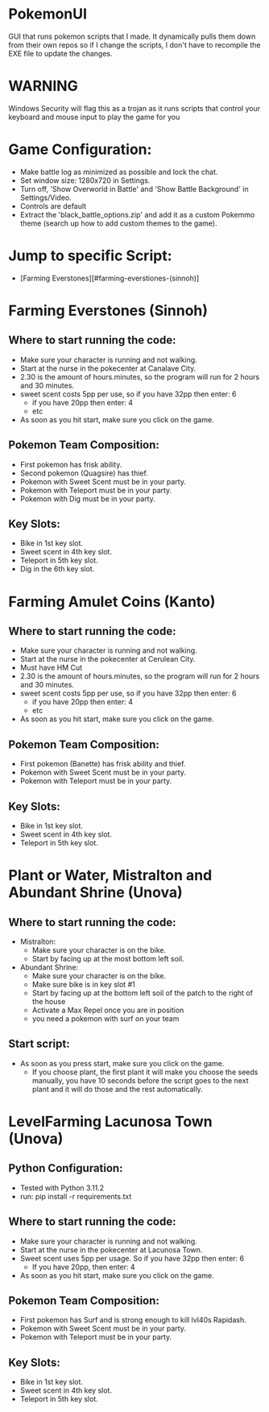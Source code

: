 # PokemonUI
GUI that runs pokemon scripts that I made.
It dynamically pulls them down from their own repos so if I change the scripts, I don't have to recompile the EXE file to update the changes.

# WARNING
Windows Security will flag this as a trojan as it runs scripts that control your keyboard and mouse input to play the game for you


# Game Configuration:
* Make battle log as minimized as possible and lock the chat.
* Set window size: 1280x720 in Settings.
* Turn off, 'Show Overworld in Battle' and 'Show Battle Background' in Settings/Video.
* Controls are default
* Extract the 'black_battle_options.zip' and add it as a custom Pokemmo theme (search up how to add custom themes to the game).

# Jump to specific Script:
* [Farming Everstones][#farming-everstiones-(sinnoh)]


# Farming Everstones (Sinnoh)

## Where to start running the code:
* Make sure your character is running and not walking.
* Start at the nurse in the pokecenter at Canalave City.
* 2.30 is the amount of hours.minutes, so the program will run for 2 hours and 30 minutes.
* sweet scent costs 5pp per use, so if you have 32pp then enter: 6
    * if you have 20pp then enter: 4
    * etc
* As soon as you hit start, make sure you click on the game.

## Pokemon Team Composition:
* First pokemon has frisk ability.
* Second pokemon (Quagsire) has thief.
* Pokemon with Sweet Scent must be in your party.
* Pokemon with Teleport must be in your party.
* Pokemon with Dig must be in your party.

## Key Slots:
* Bike in 1st key slot.
* Sweet scent in 4th key slot.
* Teleport in 5th key slot.
* Dig in the 6th key slot.

# Farming Amulet Coins (Kanto)

## Where to start running the code:
* Make sure your character is running and not walking.
* Start at the nurse in the pokecenter at Cerulean City.
* Must have HM Cut
* 2.30 is the amount of hours.minutes, so the program will run for 2 hours and 30 minutes.
* sweet scent costs 5pp per use, so if you have 32pp then enter: 6
    * if you have 20pp then enter: 4
    * etc
* As soon as you hit start, make sure you click on the game.

## Pokemon Team Composition:
* First pokemon (Banette) has frisk ability and thief.
* Pokemon with Sweet Scent must be in your party.
* Pokemon with Teleport must be in your party.

## Key Slots:
* Bike in 1st key slot.
* Sweet scent in 4th key slot.
* Teleport in 5th key slot.

# Plant or Water, Mistralton and Abundant Shrine (Unova)

## Where to start running the code:
* Mistralton:
    * Make sure your character is on the bike.
    * Start by facing up at the most bottom left soil.
* Abundant Shrine:
    * Make sure your character is on the bike.
    * Make sure bike is in key slot #1
    * Start by facing up at the bottom left soil of the patch to the right of the house
    * Activate a Max Repel once you are in position
    * you need a pokemon with surf on your team

## Start script:
* As soon as you press start, make sure you click on the game.
    * If you choose plant, the first plant it will make you choose the seeds manually, you have 10 seconds before the script goes to the next plant and it will do those and the rest automatically.
    
# LevelFarming Lacunosa Town (Unova)

## Python Configuration:
* Tested with Python 3.11.2
* run: pip install -r requirements.txt

## Where to start running the code:
* Make sure your character is running and not walking.
* Start at the nurse in the pokecenter at Lacunosa Town.
* Sweet scent uses 5pp per usage. So if you have 32pp then enter: 6
    * If you have 20pp, then enter: 4
* As soon as you hit start, make sure you click on the game.

## Pokemon Team Composition:
* First pokemon has Surf and is strong enough to kill lvl40s Rapidash.
* Pokemon with Sweet Scent must be in your party.
* Pokemon with Teleport must be in your party.

## Key Slots:
* Bike in 1st key slot.
* Sweet scent in 4th key slot.
* Teleport in 5th key slot.

